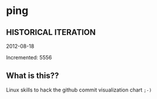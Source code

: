 # ping

## HISTORICAL ITERATION
2012-08-18

Incremented: 5556

## What is this?? 
Linux skills to hack the github commit visualization chart `;-)`
